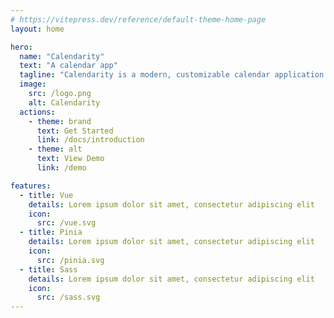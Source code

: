 ```yaml
---
# https://vitepress.dev/reference/default-theme-home-page
layout: home

hero:
  name: "Calendarity"
  text: "A calendar app"
  tagline: "Calendarity is a modern, customizable calendar application built with Vue.js, Sass, and Pinia. It offers an intuitive interface and powerful features to help you efficiently manage your events."
  image:
    src: /logo.png
    alt: Calendarity
  actions:
    - theme: brand
      text: Get Started
      link: /docs/introduction
    - theme: alt
      text: View Demo
      link: /demo

features:
  - title: Vue
    details: Lorem ipsum dolor sit amet, consectetur adipiscing elit
    icon:
      src: /vue.svg
  - title: Pinia
    details: Lorem ipsum dolor sit amet, consectetur adipiscing elit
    icon:
      src: /pinia.svg
  - title: Sass
    details: Lorem ipsum dolor sit amet, consectetur adipiscing elit
    icon:
      src: /sass.svg
---
```



